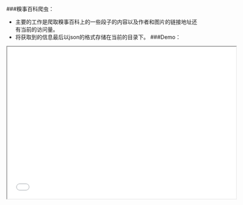 ###糗事百科爬虫：
 - 主要的工作是爬取糗事百科上的一些段子的内容以及作者和图片的链接地址还有当前的访问量。
 - 将获取到的信息最后以json的格式存储在当前的目录下。
###Demo： 
<iframe height="400" width="600" src="./demo/demo.gif"></iframe>
